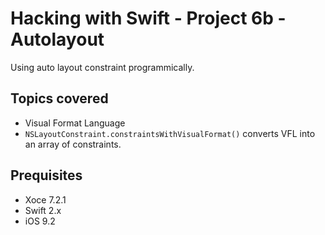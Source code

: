 # Hacking with Swift - Project 6b - Autolayout

Using auto layout constraint programmically.

## Topics covered

- Visual Format Language
- ```NSLayoutConstraint.constraintsWithVisualFormat()``` converts VFL into an array of constraints.

## Prequisites

- Xoce 7.2.1
- Swift 2.x
- iOS 9.2

